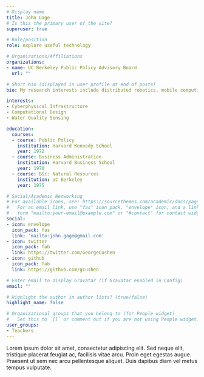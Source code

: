 ```yaml
---
# Display name
title: John Gage
# Is this the primary user of the site?
superuser: true

# Role/position
role: explore useful technology

# Organizations/Affiliations
organizations:
- name: UC Berkeley Public Policy Advisory Board
  url: ""

# Short bio (displayed in user profile at end of posts)
bio: My research interests include distributed robotics, mobile computing and programmable matter.

interests:
- Cyberphysical Infrastructure
- Computational Design
- Water Quality Sensing

education:
  courses:
  - course: Public Policy
    institution: Harvard Kennedy School
    year: 1972
  - course: Business Administration
    institution: Harvard Business School
    year: 1970
  - course: BSc: Natural Resources
    institution: UC Berkeley
    year: 1975

# Social/Academic Networking
# For available icons, see: https://sourcethemes.com/academic/docs/page-builder/#icons
#   For an email link, use "fas" icon pack, "envelope" icon, and a link in the
#   form "mailto:your-email@example.com" or "#contact" for contact widget.
social:
- icon: envelope
  icon_pack: fas
  link: 'mailto:john.gage@gmail.com'
- icon: twitter
  icon_pack: fab
  link: https://twitter.com/GeorgeCushen
- icon: github
  icon_pack: fab
  link: https://github.com/gcushen

# Enter email to display Gravatar (if Gravatar enabled in Config)
email: ""

# Highlight the author in author lists? (true/false)
highlight_name: false

# Organizational groups that you belong to (for People widget)
#   Set this to `[]` or comment out if you are not using People widget.
user_groups:
- Teachers
---
```


Lorem ipsum dolor sit amet, consectetur adipiscing elit. Sed neque elit, tristique placerat feugiat ac, facilisis vitae arcu. Proin eget egestas augue. Praesent ut sem nec arcu pellentesque aliquet. Duis dapibus diam vel metus tempus vulputate.
